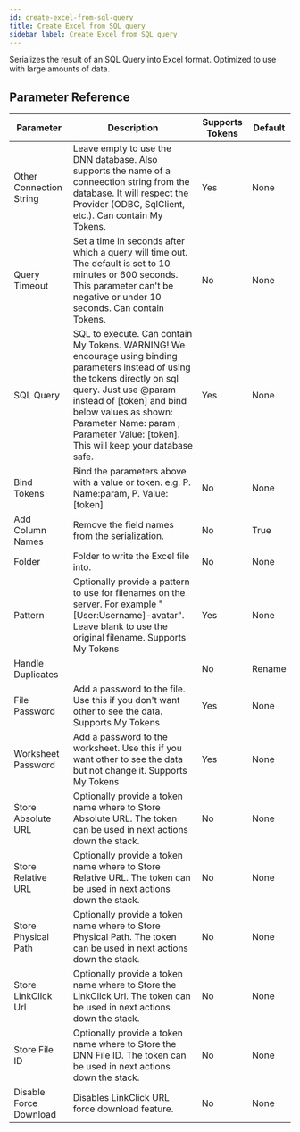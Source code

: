 ```yaml
---
id: create-excel-from-sql-query
title: Create Excel from SQL query 
sidebar_label: Create Excel from SQL query 
---
```



Serializes the result of an SQL Query into Excel format. Optimized to use with large amounts of data.

## Parameter Reference
| Parameter | Description | Supports Tokens | Default |
| -- | -- | -- | -- |
| Other Connection String | Leave empty to use the DNN database. Also supports the name of a conneection string from the database. It will respect the Provider (ODBC, SqlClient, etc.). Can contain My Tokens. | Yes | None |
| Query Timeout | Set a time in seconds after which a query will time out. The default is set to 10 minutes or 600 seconds. This parameter can't be negative or under 10 seconds. Can contain Tokens. | No | None |
| SQL Query | SQL to execute. Can contain My Tokens. WARNING! We encourage using binding parameters instead of using the tokens directly on sql query. Just use @param instead of [token] and bind below values as shown: Parameter Name: param ; Parameter Value: [token]. This will keep your database safe. | Yes | None |
| Bind Tokens | Bind the parameters above with a value or token. e.g. P. Name:param, P. Value:[token]  | No | None |
| Add Column Names | Remove the field names from the serialization. | No | True |
| Folder | Folder to write the Excel file into. | No | None |
| Pattern | Optionally provide a pattern to use for filenames on the server. For example &quot;[User:Username]-avatar&quot;. Leave blank to use the original filename. Supports My Tokens  | Yes | None |
| Handle Duplicates |  | No | Rename |
| File Password | Add a password to the file. Use this if you don't want other to see the data. Supports My Tokens  | Yes | None |
| Worksheet Password | Add a password to the worksheet. Use this if you want other to see the data but not change it. Supports My Tokens  | Yes | None |
| Store Absolute URL | Optionally provide a token name where to Store Absolute URL. The token can be used in next actions down the stack. | No | None |
| Store Relative URL | Optionally provide a token name where to Store Relative URL. The token can be used in next actions down the stack. | No | None |
| Store Physical Path | Optionally provide a token name where to Store Physical Path. The token can be used in next actions down the stack. | No | None |
| Store LinkClick Url | Optionally provide a token name where to Store the LinkClick Url. The token can be used in next actions down the stack. | No | None |
| Store File ID | Optionally provide a token name where to Store the DNN File ID. The token can be used in next actions down the stack. | No | None |
| Disable Force Download | Disables LinkClick URL force download feature. | No | None |
